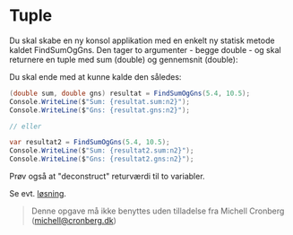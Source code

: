 ﻿# Tuple

Du skal skabe en ny konsol applikation med en enkelt ny statisk metode kaldet FindSumOgGns. Den tager to argumenter - begge double - og 
skal returnere en tuple med sum (double) og gennemsnit (double):

Du skal ende med at kunne kalde den således:

```csharp
(double sum, double gns) resultat = FindSumOgGns(5.4, 10.5);
Console.WriteLine($"Sum: {resultat.sum:n2}");
Console.WriteLine($"Gns: {resultat.gns:n2}");

// eller

var resultat2 = FindSumOgGns(5.4, 10.5);            
Console.WriteLine($"Sum: {resultat2.sum:n2}");
Console.WriteLine($"Gns: {resultat2.gns:n2}");
```

Prøv også at "deconstruct" returværdi til to variabler.


Se evt. [løsning](https://github.com/devcronberg/undervisning-cs-opgaver/blob/master/metoder-tuples/Program.cs).
<!-- footerstart -->
> Denne opgave må ikke benyttes uden tilladelse fra Michell Cronberg (michell@cronberg.dk)
<!-- footerslut -->
